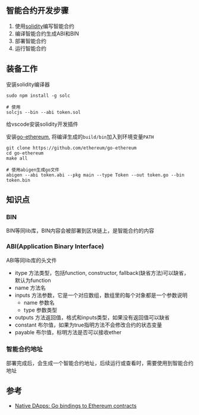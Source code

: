 
## 智能合约开发步骤

1. 使用[solidity](http://solidity.readthedocs.io/en/develop/)编写智能合约
2. 编译智能合约生成ABI和BIN
3. 部署智能合约
4. 运行智能合约

## 装备工作

安装solidity编译器

    sudo npm install -g solc

    # 使用
    solcjs --bin --abi token.sol

给vscode安装solidity开发插件

安装[go-ethereum](https://github.com/ethereum/go-ethereum), 将编译生成的`build/bin`加入到环境变量`PATH`

	git clone https://github.com/ethereum/go-ethereum
	cd go-ethereum
	make all

    # 使用abigen生成go文件
    abigen --abi token.abi --pkg main --type Token --out token.go --bin token.bin


## 知识点

### BIN

BIN等同lib库，BIN内容会被部署到区块链上，是智能合约的内容

### ABI(Application Binary Interface)

ABI等同lib库的头文件

- itype 方法类型，包括function, constructor, fallback(缺省方法)可以缺省，默认为function
- name 方法名
- inputs 方法参数，它是一个对应数组，数组里的每个对象都是一个参数说明
    * name 参数名
    * type 参数类型
- outputs 方法返回值，格式和inputs类型，如果没有返回值可以缺省
- constant 布尔值，如果为true指明方法不会修改合约的状态变量
- payable 布尔值，标明方法是否可以接收ether

### 智能合约地址

部署完成后，会生成一个智能合约地址，后续运行或查看时，需要使用到智能合约地址

## 参考

- [Native DApps: Go bindings to Ethereum contracts](https://github.com/ethereum/go-ethereum/wiki/Native-DApps:-Go-bindings-to-Ethereum-contracts)
